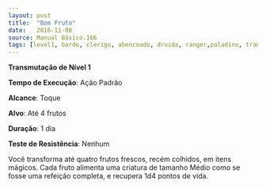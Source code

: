```yaml
---
layout: post
title:  "Bom Fruto"
date:   2016-11-08
source: Manual Básico.166
tags: [level1, bardo, clerigo, abencoado, druida, ranger,paladino, transmutacao, padrao, toque, alvo, dia, nenhum]
---
```


**Transmutação de Nível 1**

**Tempo de Execução**: Ação Padrão

**Alcance**: Toque

**Alvo**: Até 4 frutos

**Duração**: 1 dia

**Teste de Resistência**: Nenhum

Você transforma até quatro frutos frescos, recém colhidos, em itens mágicos.
Cada fruto alimenta uma criatura de tamanho Médio como se fosse uma refeição completa, e recupera 1d4 pontos de vida.
